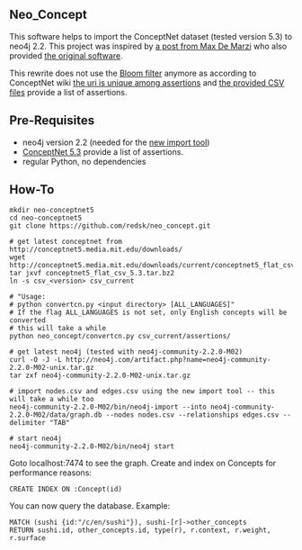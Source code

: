 Neo_Concept
-----------

This software helps to import the ConceptNet dataset (tested version 5.3) to neo4j 2.2. 
This project was inspired by [a post from Max De Marzi](http://maxdemarzi.com/2013/05/13/knowledge-bases-in-neo4j/) who also provided [the original software](https://github.com/maxdemarzi/neo_concept).

This rewrite does not use the [Bloom filter](http://en.wikipedia.org/wiki/Bloom_filter) anymore as according to ConceptNet wiki [the uri is unique among assertions](https://github.com/commonsense/conceptnet5/wiki/Edges) and [the provided CSV files](http://conceptnet5.media.mit.edu/downloads/current/) provide a list of assertions. 

Pre-Requisites
--------------

- neo4j version 2.2 (needed for the [new import tool](http://neo4j.com/docs/2.2.0-M02/import-tool.html))
- [ConceptNet 5.3](http://conceptnet5.media.mit.edu/downloads/current/) provide a list of assertions. 
- regular Python, no dependencies

How-To 
-------------------

    mkdir neo-conceptnet5
    cd neo-conceptnet5
    git clone https://github.com/redsk/neo_concept.git

    # get latest conceptnet from http://conceptnet5.media.mit.edu/downloads/
    wget http://conceptnet5.media.mit.edu/downloads/current/conceptnet5_flat_csv_5.3.tar.bz2
    tar jxvf conceptnet5_flat_csv_5.3.tar.bz2
    ln -s csv_<version> csv_current

    # "Usage:
    # python convertcn.py <input directory> [ALL_LANGUAGES]"
    # If the flag ALL_LANGUAGES is not set, only English concepts will be converted
    # this will take a while
    python neo_concept/convertcn.py csv_current/assertions/

    # get latest neo4j (tested with neo4j-community-2.2.0-M02)
    curl -O -J -L http://neo4j.com/artifact.php?name=neo4j-community-2.2.0-M02-unix.tar.gz
    tar zxf neo4j-community-2.2.0-M02-unix.tar.gz

    # import nodes.csv and edges.csv using the new import tool -- this will take a while too
    neo4j-community-2.2.0-M02/bin/neo4j-import --into neo4j-community-2.2.0-M02/data/graph.db --nodes nodes.csv --relationships edges.csv --delimiter "TAB"

    # start neo4j
    neo4j-community-2.2.0-M02/bin/neo4j start


Goto localhost:7474 to see the graph. Create and index on Concepts for performance reasons:

    CREATE INDEX ON :Concept(id)

You can now query the database. Example:

    MATCH (sushi {id:"/c/en/sushi"}), sushi-[r]->other_concepts
    RETURN sushi.id, other_concepts.id, type(r), r.context, r.weight, r.surface
